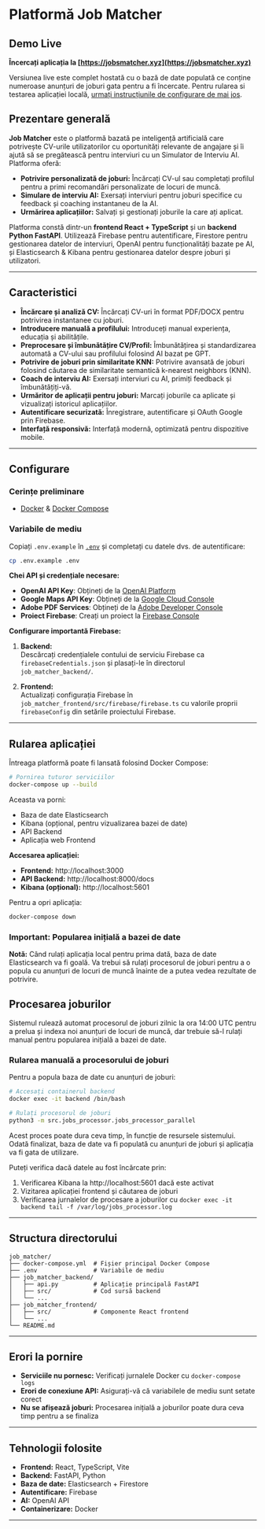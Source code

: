 # Platformă Job Matcher

## Demo Live

**Încercați aplicația la [https://jobsmatcher.xyz](https://jobsmatcher.xyz)**

Versiunea live este complet hostată cu o bază de date populată ce conține numeroase anunțuri de joburi gata pentru a fi încercate. Pentru rularea si testarea aplicației locală, [urmați instrucțiunile de configurare de mai jos](#configurare).

## Prezentare generală

**Job Matcher** este o platformă bazată pe inteligență artificială care potrivește CV-urile utilizatorilor cu oportunități relevante de angajare și îi ajută să se pregătească pentru interviuri cu un Simulator de Interviu AI. Platforma oferă:

- **Potrivire personalizată de joburi:** Încărcați CV-ul sau completați profilul pentru a primi recomandări personalizate de locuri de muncă.
- **Simulare de interviu AI:** Exersați interviuri pentru joburi specifice cu feedback și coaching instantaneu de la AI.
- **Urmărirea aplicațiilor:** Salvați și gestionați joburile la care ați aplicat.

Platforma constă dintr-un **frontend React + TypeScript** și un **backend Python FastAPI**. Utilizează Firebase pentru autentificare, Firestore pentru gestionarea datelor de interviuri, OpenAI pentru funcționalități bazate pe AI, și Elasticsearch & Kibana pentru gestionarea datelor despre joburi și utilizatori.

---

## Caracteristici

- **Încărcare și analiză CV:** Încărcați CV-uri în format PDF/DOCX pentru potrivirea instantanee cu joburi.
- **Introducere manuală a profilului:** Introduceți manual experiența, educația și abilitățile.
- **Preprocesare și îmbunătățire CV/Profil:** Îmbunătățirea și standardizarea automată a CV-ului sau profilului folosind AI bazat pe GPT.
- **Potrivire de joburi prin similaritate KNN:** Potrivire avansată de joburi folosind căutarea de similaritate semantică k-nearest neighbors (KNN).
- **Coach de interviu AI:** Exersați interviuri cu AI, primiți feedback și îmbunătățiți-vă.
- **Urmăritor de aplicații pentru joburi:** Marcați joburile ca aplicate și vizualizați istoricul aplicațiilor.
- **Autentificare securizată:** Înregistrare, autentificare și OAuth Google prin Firebase.
- **Interfață responsivă:** Interfață modernă, optimizată pentru dispozitive mobile.

---

## Configurare

### Cerințe preliminare

- [Docker](https://www.docker.com/) & [Docker Compose](https://docs.docker.com/compose/)

### Variabile de mediu

Copiați `.env.example` în [`.env`](.env ) și completați cu datele dvs. de autentificare:

```sh
cp .env.example .env
```

**Chei API și credențiale necesare:**

- **OpenAI API Key**: Obțineți de la [OpenAI Platform](https://platform.openai.com/account/api-keys)
- **Google Maps API Key**: Obțineți de la [Google Cloud Console](https://console.cloud.google.com/google/maps-apis/credentials)
- **Adobe PDF Services**: Obțineți de la [Adobe Developer Console](https://developer.adobe.com/document-services/apis/pdf-services/)
- **Proiect Firebase**: Creați un proiect la [Firebase Console](https://console.firebase.google.com/)

**Configurare importantă Firebase:**

1. **Backend:**  
   Descărcați credențialele contului de serviciu Firebase ca `firebaseCredentials.json` și plasați-le în directorul `job_matcher_backend/`.

2. **Frontend:**  
   Actualizați configurația Firebase în `job_matcher_frontend/src/firebase/firebase.ts` cu valorile proprii `firebaseConfig` din setările proiectului Firebase.

---

## Rularea aplicației

Întreaga platformă poate fi lansată folosind Docker Compose:

```sh
# Pornirea tuturor serviciilor
docker-compose up --build
```

Aceasta va porni:
- Baza de date Elasticsearch
- Kibana (opțional, pentru vizualizarea bazei de date)
- API Backend
- Aplicația web Frontend

**Accesarea aplicației:**
- **Frontend:** http://localhost:3000
- **API Backend:** http://localhost:8000/docs
- **Kibana (opțional):** http://localhost:5601

Pentru a opri aplicația:

```sh
docker-compose down
```

### Important: Popularea inițială a bazei de date

**Notă:** Când rulați aplicația local pentru prima dată, baza de date Elasticsearch va fi goală. Va trebui să rulați procesorul de joburi pentru a o popula cu anunțuri de locuri de muncă înainte de a putea vedea rezultate de potrivire.

## Procesarea joburilor

Sistemul rulează automat procesorul de joburi zilnic la ora 14:00 UTC pentru a prelua și indexa noi anunțuri de locuri de muncă, dar trebuie să-l rulați manual pentru popularea inițială a bazei de date.

### Rularea manuală a procesorului de joburi

Pentru a popula baza de date cu anunțuri de joburi:

```sh
# Accesați containerul backend
docker exec -it backend /bin/bash

# Rulați procesorul de joburi
python3 -m src.jobs_processor.jobs_processor_parallel
```

Acest proces poate dura ceva timp, în funcție de resursele sistemului. Odată finalizat, baza de date va fi populată cu anunțuri de joburi și aplicația va fi gata de utilizare.

Puteți verifica dacă datele au fost încărcate prin:
1. Verificarea Kibana la http://localhost:5601 dacă este activat
2. Vizitarea aplicației frontend și căutarea de joburi
3. Verificarea jurnalelor de procesare a joburilor cu `docker exec -it backend tail -f /var/log/jobs_processor.log`

---

## Structura directorului

```
job_matcher/
├── docker-compose.yml  # Fișier principal Docker Compose
├── .env                # Variabile de mediu
├── job_matcher_backend/
│   ├── api.py          # Aplicație principală FastAPI
│   ├── src/            # Cod sursă backend
│   └── ...
├── job_matcher_frontend/
│   ├── src/            # Componente React frontend
│   └── ...
└── README.md
```

---

## Erori la pornire

- **Serviciile nu pornesc:** Verificați jurnalele Docker cu `docker-compose logs`
- **Erori de conexiune API:** Asigurați-vă că variabilele de mediu sunt setate corect
- **Nu se afișează joburi:** Procesarea inițială a joburilor poate dura ceva timp pentru a se finaliza

---

## Tehnologii folosite

- **Frontend:** React, TypeScript, Vite
- **Backend:** FastAPI, Python
- **Baza de date:** Elasticsearch + Firestore
- **Autentificare:** Firebase
- **AI:** OpenAI API
- **Containerizare:** Docker

---